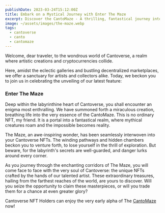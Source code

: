 ```yaml
---
publishDate: 2023-03-24T15:12:00Z
title: Embark on a Mystical Journey with Enter The Maze
excerpt: Discover the CantoMaze - A thrilling, fantastical journey into the heart of Cantoverse NFTs. Unravel secrets & explore this enigmatic labyrinth now!
image: ~/assets/images/the-maze.webp
tags:
  - cantoverse
  - canto
  - cantomaze
---
```


Welcome, dear traveler, to the wondrous world of Cantoverse, a realm where artistic creations and cryptocurrencies collide.

Here, amidst the eclectic galleries and bustling decentralized marketplaces, we offer a sanctuary for artists and collectors alike.
Today, we beckon you to join us in celebrating the unveiling of our latest feature:

### Enter The Maze

Deep within the labyrinthine heart of Cantoverse, you shall encounter an enigma most enthralling. We have summoned forth a miraculous creation, breathing life into the very essence of the CantoMaze. This is no ordinary NFT, my friend. It is a portal into a fantastical realm, where mythical creatures roam and the impossible becomes reality.

The Maze, an awe-inspiring wonder, has been seamlessly interwoven into your Cantoverse NFTs. The winding pathways and hidden chambers beckon you to venture forth, to lose yourself in the thrill of exploration. But beware, for the labyrinth's secrets are well-guarded, and danger lurks around every corner.

As you journey through the enchanting corridors of The Maze, you will come face to face with the very soul of Cantoverse: the unique NFTs crafted by the hands of our talented artist. These extraordinary treasures, hailing from the farthest reaches of the world, are yours to discover. Will you seize the opportunity to claim these masterpieces, or will you trade them for a chance at even greater glory?

Cantoverse NFT Holders can enjoy the very early alpha of The [CantoMaze](https://cantoverse.com/maze) now!
